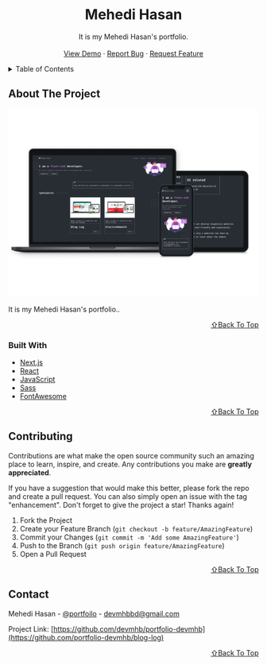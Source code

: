 <!-- PROJECT LOGO -->
<div align="center">
  <h1 align="center">Mehedi Hasan</h1>

  <p align="center">
   It is my Mehedi Hasan's portfolio.
    <br />
    <br />
    <a href="https://devmhb.netlify.app/">View Demo</a>
    ·
    <a href="https://github.com/devmhb/portfolio-devmhb/issues">Report Bug</a>
    ·
    <a href="https://github.com/devmhb/portfolio-devmhb/issues">Request Feature</a>
  </p>
</div>

<!-- TABLE OF CONTENTS -->
<details>
  <summary>Table of Contents</summary>
  <ol>
    <li>
      <a href="#about-the-project">About The Project</a>
      <ul>
        <li><a href="#built-with">Built With</a></li>
      </ul>
    </li>
    <li><a href="#contributing">Contributing</a></li>
    <li><a href="#contact">Contact</a></li>
  </ol>
</details>

<!-- ABOUT THE PROJECT -->

## About The Project

[![Product Name Screen Shot][product-screenshot]](https://devmhb.netlify.app/)

 It is my Mehedi Hasan's portfolio..

<p align="right"><a href="#top">⇧Back To Top</a></p>

### Built With

- [Next.js](https://nextjs.org/)
- [React](https://reactjs.org/)
- [JavaScript](https://developer.mozilla.org/en-US/docs/Web/JavaScript)
- [Sass](https://sass-lang.com/)
- [FontAwesome](https://fontawesome.com/)

<p align="right"><a href="#top">⇧Back To Top</a></p>

<!-- CONTRIBUTING -->

## Contributing

Contributions are what make the open source community such an amazing place to learn, inspire, and create. Any contributions you make are **greatly appreciated**.

If you have a suggestion that would make this better, please fork the repo and create a pull request. You can also simply open an issue with the tag "enhancement".
Don't forget to give the project a star! Thanks again!

1. Fork the Project
2. Create your Feature Branch (`git checkout -b feature/AmazingFeature`)
3. Commit your Changes (`git commit -m 'Add some AmazingFeature'`)
4. Push to the Branch (`git push origin feature/AmazingFeature`)
5. Open a Pull Request

<p align="right"><a href="#top">⇧Back To Top</a></p>

<!-- CONTACT -->

## Contact

Mehedi Hasan - [@portfoilo](https://devmhb.netlify.app/) - devmhbbd@gmail.com

Project Link: [https://github.com/devmhb/portfolio-devmhb](https://github.com/portfolio-devmhb/blog-log)

<p align="right"><a href="#top">⇧Back To Top</a></p>

[product-screenshot]: public/product.jpg
